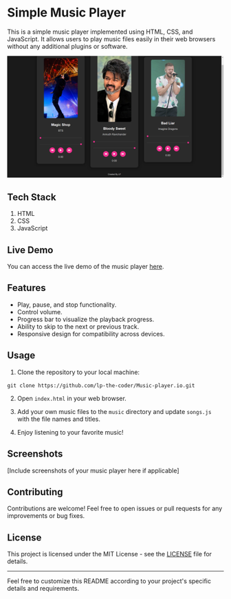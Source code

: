 # Simple Music Player

This is a simple music player implemented using HTML, CSS, and JavaScript. It allows users to play music files easily in their web browsers without any additional plugins or software.

![Project Image](ProjectPic.png "Project Image")

## Tech Stack

1. HTML
2. CSS
3. JavaScript

## Live Demo

You can access the live demo of the music player [here](https://lp-the-coder.github.io/Music-player.io/).

## Features

- Play, pause, and stop functionality.
- Control volume.
- Progress bar to visualize the playback progress.
- Ability to skip to the next or previous track.
- Responsive design for compatibility across devices.

## Usage

1. Clone the repository to your local machine:

```
git clone https://github.com/lp-the-coder/Music-player.io.git
```

2. Open `index.html` in your web browser.

3. Add your own music files to the `music` directory and update `songs.js` with the file names and titles.

4. Enjoy listening to your favorite music!

## Screenshots

[Include screenshots of your music player here if applicable]

## Contributing

Contributions are welcome! Feel free to open issues or pull requests for any improvements or bug fixes.

## License

This project is licensed under the MIT License - see the [LICENSE](LICENSE) file for details.

---

Feel free to customize this README according to your project's specific details and requirements.
